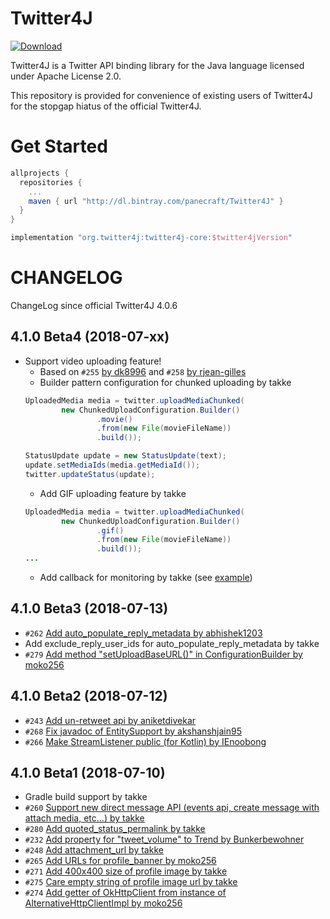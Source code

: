 # Twitter4J

[ ![Download](https://api.bintray.com/packages/panecraft/maven/Twitter4J/images/download.svg) ](https://bintray.com/panecraft/maven/Twitter4J/_latestVersion)


Twitter4J is a Twitter API binding library for the Java language licensed under Apache License 2.0.

This repository is provided for convenience of existing users of Twitter4J for the stopgap hiatus of the official Twitter4J.

# Get Started

```groovy
allprojects {
  repositories {
    ...
    maven { url "http://dl.bintray.com/panecraft/Twitter4J" }
  }
}
```

```groovy
implementation "org.twitter4j:twitter4j-core:$twitter4jVersion"
```

# CHANGELOG

ChangeLog since official Twitter4J 4.0.6

## 4.1.0 Beta4 (2018-07-xx)
  - Support video uploading feature!
    * Based on ```#255``` [by dk8996](https://github.com/yusuke/twitter4j/pull/255) and ```#258``` [by rjean-gilles](https://github.com/yusuke/twitter4j/pull/258)
    * Builder pattern configuration for chunked uploading by takke
    ```java
    UploadedMedia media = twitter.uploadMediaChunked(
            new ChunkedUploadConfiguration.Builder()
                    .movie()
                    .from(new File(movieFileName))
                    .build());

    StatusUpdate update = new StatusUpdate(text);
    update.setMediaIds(media.getMediaId());
    twitter.updateStatus(update);
    ```
    * Add GIF uploading feature by takke
    ```java
    UploadedMedia media = twitter.uploadMediaChunked(
            new ChunkedUploadConfiguration.Builder()
                    .gif()
                    .from(new File(movieFileName))
                    .build());
    ...
    ```
    * Add callback for monitoring by takke (see [example](https://github.com/takke/twitter4j/blob/master/twitter4j-examples/src/main/java/twitter4j/examples/tweets/UploadMovie.java#L57))

## 4.1.0 Beta3 (2018-07-13)
  - ```#262``` [Add auto_populate_reply_metadata by abhishek1203](https://github.com/yusuke/twitter4j/pull/262)
  - Add exclude_reply_user_ids for auto_populate_reply_metadata by takke
  - ```#279``` [Add method "setUploadBaseURL()" in ConfigurationBuilder by moko256](https://github.com/yusuke/twitter4j/pull/279)

## 4.1.0 Beta2 (2018-07-12)
  - ```#243``` [Add un-retweet api by aniketdivekar](https://github.com/yusuke/twitter4j/pull/243)
  - ```#268``` [Fix javadoc of EntitySupport by akshanshjain95](https://github.com/yusuke/twitter4j/pull/268)
  - ```#266``` [Make StreamListener public (for Kotlin) by IEnoobong](https://github.com/yusuke/twitter4j/pull/266)

## 4.1.0 Beta1 (2018-07-10)
  - Gradle build support by takke
  - ```#260``` [Support new direct message API (events api, create message with attach media, etc...) by takke](https://github.com/yusuke/twitter4j/pull/260)
  - ```#280``` [Add quoted_status_permalink by takke](https://github.com/yusuke/twitter4j/pull/280)
  - ```#232``` [Add property for &quot;tweet_volume&quot; to Trend by Bunkerbewohner ](https://github.com/yusuke/twitter4j/pull/232)
  - ```#248``` [Add attachment_url by takke](https://github.com/yusuke/twitter4j/pull/248)
  - ```#265``` [Add URLs for profile_banner by moko256](https://github.com/yusuke/twitter4j/pull/265)
  - ```#271``` [Add 400x400 size of profile image by takke](https://github.com/yusuke/twitter4j/pull/271)
  - ```#275``` [Care empty string of profile image url by takke](https://github.com/yusuke/twitter4j/pull/275)
  - ```#274``` [Add getter of OkHttpClient from instance of AlternativeHttpClientImpl by moko256](https://github.com/yusuke/twitter4j/pull/274)
